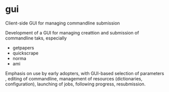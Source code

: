 # gui
Client-side GUI for managing commandline submission

Development of a GUI for managing creattion and submission of commandline taks, especially
 * getpapers
 * quickscrape
 * norma
 * ami
 
Emphasis on use by early adopters, with GUI-based selection of parameters , editing of commandline, management of resources 
(dictionaries, configuration), launching of jobs, following progress, resubmission.

